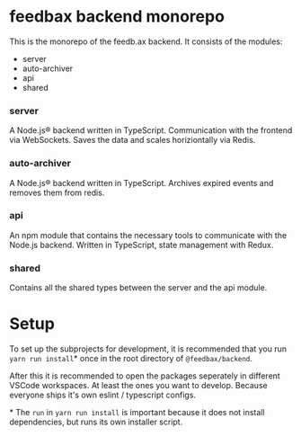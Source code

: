 # feedbax backend monorepo

This is the monorepo of the feedb.ax backend. It consists of the modules:
- server
- auto-archiver
- api
- shared

### server
A Node.js® backend written in TypeScript. Communication with the frontend via WebSockets. Saves the data and scales horiziontally via Redis.

### auto-archiver
A Node.js® backend written in TypeScript. Archives expired events and removes them from redis.

### api
An npm module that contains the necessary tools to communicate with the Node.js backend. Written in TypeScript, state management with Redux.

### shared
Contains all the shared types between the server and the api module.

# Setup

To set up the subprojects for development, it is recommended that you run `yarn run install`* once in the root directory of `@feedbax/backend`.
  
After this it is recommended to open the packages seperately in different VSCode workspaces. At least the ones you want to develop. Because everyone ships it's own eslint / typescript configs.
  
  
\* The `run` in `yarn run install` is important because it does not install dependencies, but runs its own installer script.
